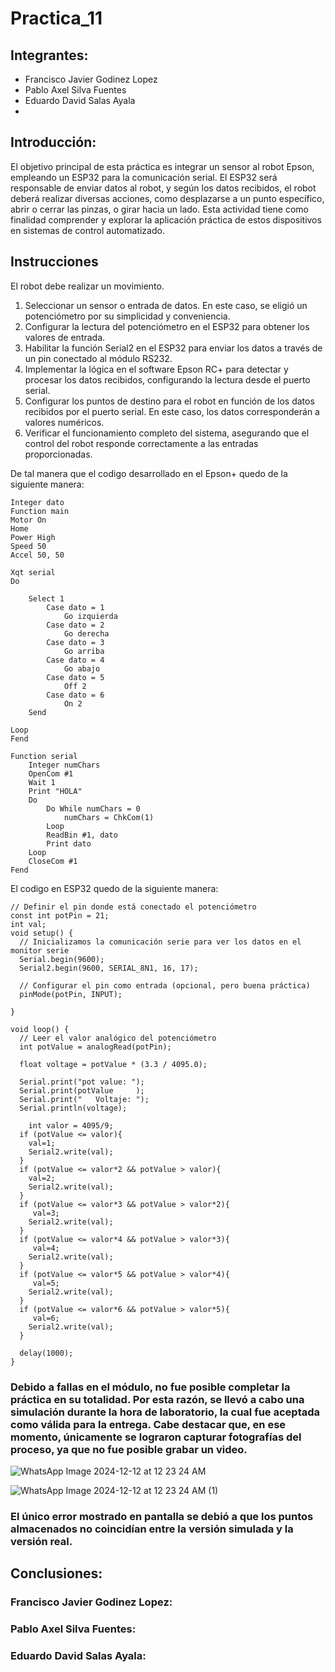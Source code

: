 # Practica_11

## Integrantes:  
- Francisco Javier Godinez Lopez
- Pablo Axel Silva Fuentes
- Eduardo David Salas Ayala
- 
## Introducción:  

El objetivo principal de esta práctica es integrar un sensor al robot Epson, empleando un ESP32 para la comunicación serial. El ESP32 será responsable de enviar datos al robot, y según los datos recibidos, el robot deberá realizar diversas acciones, como desplazarse a un punto específico, abrir o cerrar las pinzas, o girar hacia un lado. Esta actividad tiene como finalidad comprender y explorar la aplicación práctica de estos dispositivos en sistemas de control automatizado.

## Instrucciones

El robot debe realizar un movimiento.

1. Seleccionar un sensor o entrada de datos. En este caso, se eligió un potenciómetro por su simplicidad y conveniencia.
2. Configurar la lectura del potenciómetro en el ESP32 para obtener los valores de entrada.
3. Habilitar la función Serial2 en el ESP32 para enviar los datos a través de un pin conectado al módulo RS232.
4. Implementar la lógica en el software Epson RC+ para detectar y procesar los datos recibidos, configurando la lectura desde el puerto serial.
5. Configurar los puntos de destino para el robot en función de los datos recibidos por el puerto serial. En este caso, los datos corresponderán a valores 
   numéricos.
6. Verificar el funcionamiento completo del sistema, asegurando que el control del robot responde correctamente a las entradas proporcionadas.

De tal manera que el codigo desarrollado en el Epson+ quedo de la siguiente manera:



```
Integer dato
Function main
Motor On
Home
Power High
Speed 50
Accel 50, 50

Xqt serial
Do
	
	Select 1
		Case dato = 1
			Go izquierda
		Case dato = 2
			Go derecha
		Case dato = 3
			Go arriba
		Case dato = 4
			Go abajo
		Case dato = 5
			Off 2
		Case dato = 6
			On 2
	Send
	
Loop
Fend

Function serial
	Integer numChars
	OpenCom #1
	Wait 1
	Print "HOLA"
	Do
		Do While numChars = 0
			numChars = ChkCom(1)
		Loop
		ReadBin #1, dato
		Print dato
	Loop
	CloseCom #1
Fend

```


El codigo en ESP32 quedo de la siguiente manera: 

```
// Definir el pin donde está conectado el potenciómetro
const int potPin = 21;
int val;
void setup() {
  // Inicializamos la comunicación serie para ver los datos en el monitor serie
  Serial.begin(9600);
  Serial2.begin(9600, SERIAL_8N1, 16, 17);
  
  // Configurar el pin como entrada (opcional, pero buena práctica)
  pinMode(potPin, INPUT);
  
}

void loop() {
  // Leer el valor analógico del potenciómetro
  int potValue = analogRead(potPin);

  float voltage = potValue * (3.3 / 4095.0);

  Serial.print("pot value: ");
  Serial.print(potValue     );
  Serial.print("   Voltaje: ");
  Serial.println(voltage);
  
    int valor = 4095/9;
  if (potValue <= valor){
    val=1;
    Serial2.write(val);
  }
  if (potValue <= valor*2 && potValue > valor){
    val=2;
    Serial2.write(val);
  }
  if (potValue <= valor*3 && potValue > valor*2){
     val=3;
    Serial2.write(val);
  }
  if (potValue <= valor*4 && potValue > valor*3){
     val=4;
    Serial2.write(val);
  }
  if (potValue <= valor*5 && potValue > valor*4){
     val=5;
    Serial2.write(val);
  }
  if (potValue <= valor*6 && potValue > valor*5){
     val=6;
    Serial2.write(val);
  }

  delay(1000);
}

```

### Debido a fallas en el módulo, no fue posible completar la práctica en su totalidad. Por esta razón, se llevó a cabo una simulación durante la hora de laboratorio, la cual fue aceptada como válida para la entrega. Cabe destacar que, en ese momento, únicamente se lograron capturar fotografías del proceso, ya que no fue posible grabar un video.


![WhatsApp Image 2024-12-12 at 12 23 24 AM](https://github.com/user-attachments/assets/86c04772-d8e7-4eeb-986c-80bf6fdf649c)



![WhatsApp Image 2024-12-12 at 12 23 24 AM (1)](https://github.com/user-attachments/assets/50c6cbac-59b3-43b6-a64e-b9a0adfc92f7)


### El único error mostrado en pantalla se debió a que los puntos almacenados no coincidían entre la versión simulada y la versión real.


## Conclusiones:  

### Francisco Javier Godinez Lopez:

### Pablo Axel Silva Fuentes: 

### Eduardo David Salas Ayala: 


